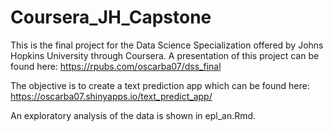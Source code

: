 # Coursera_JH_Capstone

This is the final project for the Data Science Specialization offered by Johns Hopkins University through Coursera. A presentation of this project can be found here: https://rpubs.com/oscarba07/dss_final


The objective is to create a text prediction app which can be found here: https://oscarba07.shinyapps.io/text_predict_app/ 

An exploratory analysis of the data is shown in epl_an.Rmd.
